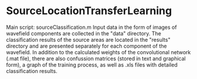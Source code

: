 # SourceLocationTransferLearning
Main script: sourceClassification.m
Input data in the form of images of wavefield components are collected in the "data" directory.
The classification results of the source areas are located in the "results" directory and are presented separately for each component of the wavefield. 
In addition to the calculated weights of the convolutional network (.mat file), there are also confussion matrices (stored in text and graphical form), a graph of the training process, as well as .xls files with detailed classification results.  

